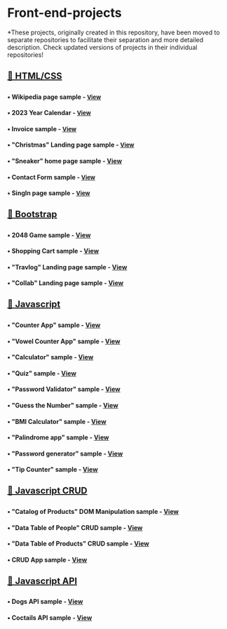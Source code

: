 
# Front-end-projects

*These projects, originally created in this repository, have been moved to separate repositories to facilitate their separation and more detailed description. Check updated versions of projects in their individual repositories!

<h4 style="font-size: 20px;text-decoration: underline;">🔹 HTML/CSS<h4> 

<h4>• Wikipedia page sample - <a href="https://simonakom.github.io/front-end-projects/1-wikipedia-page/richard-gere.html" style="font-size:small;">View</a><h4>

<h4>• 2023 Year Calendar - <a href="https://simonakom.github.io/front-end-projects/2-calendar/calendar.html" style="font-size:small;">View</a><h4>

<h4>• Invoice sample - <a href="https://simonakom.github.io/front-end-projects/3-invoice/invoice.html" style="font-size:small;">View</a><h4>

<h4>• "Christmas" Landing page sample - <a href="https://simonakom.github.io/front-end-projects/4-sample-page/sample-page.html" style="font-size:small;">View</a><h4>

<h4>• "Sneaker" home page sample - <a href="https://simonakom.github.io/front-end-projects/tasks-additional/sneaker/sneaker.html">View</a><h4>

<h4>• Contact Form sample - <a href="https://simonakom.github.io/front-end-projects/5-contact-form/contact-form.html" style="font-size:small;">View</a><h4>

<h4>• SingIn page sample - <a href="https://simonakom.github.io/front-end-projects/6-registration-form/registration.html" style="font-size:small;">View</a><h4>

<h4 style="font-size: 20px;text-decoration: underline;">🔹 Bootstrap<h4> 

<h4>• 2048 Game sample - <a href="https://simonakom.github.io/front-end-projects/7-bootstrap/game2048/game-2048.html">View</a><h4>

<h4>• Shopping Cart sample - <a href="https://simonakom.github.io/front-end-projects/7-bootstrap/shopping-cart/shopping-cart.html">View</a><h4>

<h4>• "Travlog" Landing page sample - <a href="https://simonakom.github.io/front-end-projects/8-travlog-landing-page/travlog.html">View</a><h4>

<h4>• "Collab" Landing page sample - <a href="https://simonakom.github.io/front-end-projects/tasks-additional/collab-landing-page/collab.html">View</a><h4>


<h4 style="font-size: 20px;text-decoration: underline;">🔹 Javascript<h4> 

<h4>• "Counter App" sample - <a href="https://simonakom.github.io/front-end-projects/tasks-additional/number-counter/index.html">View</a><h4>

<h4>• "Vowel Counter App" sample - <a href="https://simonakom.github.io/front-end-projects/tasks-additional/vocals-counter/index.html">View</a><h4>

<h4>• "Calculator" sample - <a href="https://simonakom.github.io/front-end-projects/javascript-dom/calculator/calculator.html">View</a><h4>

<h4>• "Quiz" sample - <a href="https://simonakom.github.io/front-end-projects/javascript-dom/quiz/index.html">View</a><h4>

<h4>• "Password Validator" sample - <a href="https://simonakom.github.io/front-end-projects/javascript-dom/check-pass-strength/index.html">View</a><h4>

<h4>• "Guess the Number" sample - <a href="https://simonakom.github.io/front-end-projects/javascript-dom/guessing-number-game/index.html">View</a><h4>

<h4>• "BMI Calculator" sample - <a href="https://simonakom.github.io/front-end-projects/tasks-additional/bmi-calculator/index.html">View</a><h4>

<h4>• "Palindrome app" sample - <a href="https://simonakom.github.io/front-end-projects/tasks-additional/palindrome-app/index.html">View</a><h4>

<h4>• "Password generator" sample - <a href="https://simonakom.github.io/front-end-projects/tasks-additional/passwrd-generator/index.html">View</a><h4>

<h4>• "Tip Counter" sample - <a href="https://simonakom.github.io/front-end-projects/tasks-additional/tip-counter/index.html">View</a><h4>

<h4 style="font-size: 20px; text-decoration: underline;">🔹 Javascript CRUD <h4> 

<h4>• "Catalog of Products" DOM Manipulation sample - <a href="https://simonakom.github.io/front-end-projects/javascript-crud/dom-manipulation/products.html">View</a><h4>

<h4>• "Data Table of People" CRUD sample - <a href="https://simonakom.github.io/front-end-projects/javascript-crud/crud-people-data-table/dynamic-table.html">View</a><h4>

<h4>• "Data Table of Products" CRUD sample - <a href="https://simonakom.github.io/front-end-projects/javascript-crud/crud-products-data-table/index.html">View</a><h4>

<h4>• CRUD App sample - <a href="https://simonakom.github.io/front-end-projects/javascript-crud/data-table-app/admin.html">View</a><h4>


<h4 style="font-size: 20px;text-decoration: underline;">🔹 Javascript API <h4> 

<h4>• Dogs API sample - <a href="https://simonakom.github.io/front-end-projects/javascript-api/dogs-api/dogs-photo-album.html">View</a><h4>

<h4>• Coctails API sample - <a href="https://simonakom.github.io/front-end-projects/javascript-api/coctails-api/coctails.html">View</a><h4>






